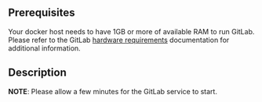 ## Prerequisites 
Your docker host needs to have 1GB or more of available RAM to run GitLab. Please refer to the GitLab <a href="https://github.com/gitlabhq/gitlabhq/blob/master/doc/install/requirements.md#hardware-requirements" target="_blank">hardware requirements</a> documentation for additional information.

## Description 
__NOTE__: Please allow a few minutes for the GitLab service to start.
